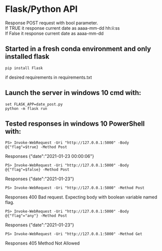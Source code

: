 # Flask/Python API
<p>Response POST request with bool parameter.<br>
If TRUE it response current date as aaaa-mm-dd hh:ii:ss<br>
If False it response current date as aaaa-mm-dd</p>

## Started in a fresh conda environment and only installed flask
```shell
pip install Flask
```
<p>if desired requirements in requirements.txt</p>

## Launch the server in windows 10 cmd with:
```shell
set FLASK_APP=date_post.py
python -m flask run
```

## Tested responses in windows 10 PowerShell with:
```shell
PS> Invoke-WebRequest -Uri "http://127.0.0.1:5000" -Body @{"flag"=$true} -Method Post
```
<p>Responses   {"date":"2021-01-23 00:00:06"}</p>

```shell
PS> Invoke-WebRequest -Uri "http://127.0.0.1:5000" -Body @{"flag"=$false} -Method Post
```
<p>Responses   {"date":"2021-01-23"}</p>

```shell
PS> Invoke-WebRequest -Uri "http://127.0.0.1:5000" -Method Post
```
<p>Responses   400 Bad request. Expecting body with boolean variable named flag.</p>

```shell
PS> Invoke-WebRequest -Uri "http://127.0.0.1:5000" -Body @{"flag"="any"} -Method Post
```
<p>Responses   {"date":"2021-01-23"}</p>

```shell
PS> Invoke-WebRequest -Uri "http://127.0.0.1:5000" -Method Get
```
<p>Responses   405 Method Not Allowed</p>
